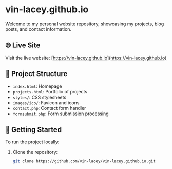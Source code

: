 # vin-lacey.github.io

Welcome to my personal website repository, showcasing my projects, blog posts, and contact information.

## 🌐 Live Site

Visit the live website: [https://vin-lacey.github.io](https://vin-lacey.github.io)

## 📁 Project Structure

- `index.html`: Homepage
- `projects.html`: Portfolio of projects
- `styles/`: CSS stylesheets
- `images/ico/`: Favicon and icons
- `contact.php`: Contact form handler
- `formsubmit.php`: Form submission processing

## 🚀 Getting Started

To run the project locally:

1. Clone the repository:
   ```bash
   git clone https://github.com/vin-lacey/vin-lacey.github.io.git
